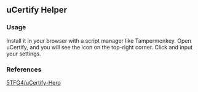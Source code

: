 ## uCertify Helper

### Usage
Install it in your browser with a script manager like Tampermonkey. Open uCertify, and you will see the icon on the top-right corner. Click and input your settings.

### References
[5TFG4/uCertify-Hero](https://github.com/5TFG4/uCertify-Hero)

